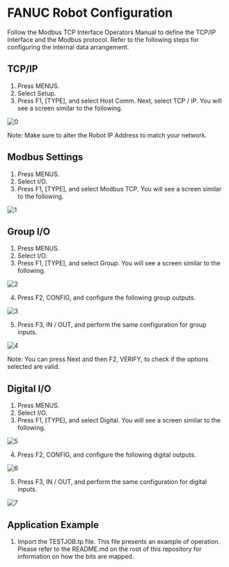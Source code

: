 # FANUC Robot Configuration

Follow the Modbus TCP Interface Operators Manual to define the TCP/IP Interface and the Modbus protocol. Refer to the following steps for configuring the internal data arrangement. 

## TCP/IP

1. Press MENUS.
2. Select Setup.
3. Press F1, [TYPE], and select Host Comm. Next, select TCP / IP. You will see a screen similar to the following.

![0](https://raw.githubusercontent.com/rarrais/RobotiqFANUCInterface/master/doc/0.png)

Note: Make sure to alter the Robot IP Address to match your network.

## Modbus Settings

1. Press MENUS.
2. Select I/O.
3. Press F1, [TYPE], and select Modbus TCP. You will see a screen similar to the following.

![1](https://raw.githubusercontent.com/rarrais/RobotiqFANUCInterface/master/doc/1.png)


## Group I/O

1. Press MENUS.
2. Select I/O.
3. Press F1, [TYPE], and select Group. You will see a screen similar to the following.

![2](https://raw.githubusercontent.com/rarrais/RobotiqFANUCInterface/master/doc/2.png)

4. Press F2, CONFIG, and configure the following group outputs.

![3](https://raw.githubusercontent.com/rarrais/RobotiqFANUCInterface/master/doc/3.png)

5. Press F3, IN / OUT, and perform the same configuration for group inputs.

![4](https://raw.githubusercontent.com/rarrais/RobotiqFANUCInterface/master/doc/4.png)

Note: You can press Next and then F2, VERIFY, to check if the options selected are valid.

## Digital I/O

1. Press MENUS.
2. Select I/O.
3. Press F1, [TYPE], and select Digital. You will see a screen similar to the following.

![5](https://raw.githubusercontent.com/rarrais/RobotiqFANUCInterface/master/doc/5.png)

4. Press F2, CONFIG, and configure the following digital outputs.

![6](https://raw.githubusercontent.com/rarrais/RobotiqFANUCInterface/master/doc/6.png)

5. Press F3, IN / OUT, and perform the same configuration for digital inputs.

![7](https://raw.githubusercontent.com/rarrais/RobotiqFANUCInterface/master/doc/7.png)

## Application Example

1. Import the TESTJOB.tp file. This file presents an example of operation. Please refer to the README.md on the root of this repository for information on how the bits are mapped. 


